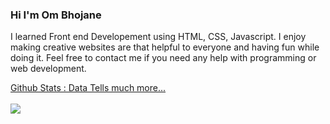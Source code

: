 <head> 
</head>

### Hi I'm Om Bhojane 
I learned Front end Developement using HTML, CSS, Javascript. I enjoy making creative websites are that helpful to everyone and having fun while doing it.
Feel free to contact me if you need any help with programming or web development.

<a href="https://github-readme-stats.vercel.app/api?username=ombhojane"> Github Stats : Data Tells much more... </a> <br> <br>
<img src="https://github-readme-stats.vercel.app/api?username=ombhojane">
